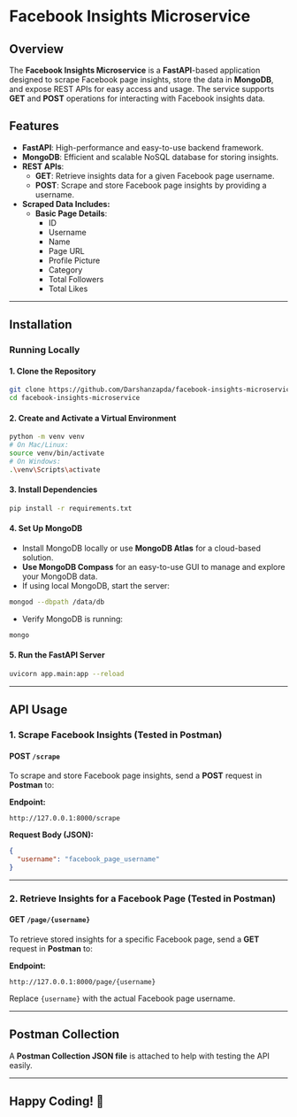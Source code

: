 # Facebook Insights Microservice

## Overview
The **Facebook Insights Microservice** is a **FastAPI**-based application designed to scrape Facebook page insights, store the data in **MongoDB**, and expose REST APIs for easy access and usage. The service supports **GET** and **POST** operations for interacting with Facebook insights data.

## Features
- **FastAPI**: High-performance and easy-to-use backend framework.
- **MongoDB**: Efficient and scalable NoSQL database for storing insights.
- **REST APIs**:
  - **GET**: Retrieve insights data for a given Facebook page username.
  - **POST**: Scrape and store Facebook page insights by providing a username.
- **Scraped Data Includes:**
  - **Basic Page Details**:
    - ID
    - Username
    - Name
    - Page URL
    - Profile Picture
    - Category
    - Total Followers
    - Total Likes
  
---

## Installation
### Running Locally

#### 1. Clone the Repository
```bash
git clone https://github.com/Darshanzapda/facebook-insights-microservice.git
cd facebook-insights-microservice
```

#### 2. Create and Activate a Virtual Environment
```bash
python -m venv venv
# On Mac/Linux:
source venv/bin/activate
# On Windows:
.\venv\Scripts\activate
```

#### 3. Install Dependencies
```bash
pip install -r requirements.txt
```

#### 4. Set Up MongoDB
- Install MongoDB locally or use **MongoDB Atlas** for a cloud-based solution.
- **Use MongoDB Compass** for an easy-to-use GUI to manage and explore your MongoDB data.
- If using local MongoDB, start the server:
```bash
mongod --dbpath /data/db
```
- Verify MongoDB is running:
```bash
mongo
```

#### 5. Run the FastAPI Server
```bash
uvicorn app.main:app --reload
```

---

## API Usage

### **1. Scrape Facebook Insights** (Tested in Postman)
#### **POST** `/scrape`
To scrape and store Facebook page insights, send a **POST** request in **Postman** to:

**Endpoint:**
```http
http://127.0.0.1:8000/scrape
```

**Request Body (JSON):**
```json
{
  "username": "facebook_page_username"
}
```

---

### **2. Retrieve Insights for a Facebook Page** (Tested in Postman)
#### **GET** `/page/{username}`
To retrieve stored insights for a specific Facebook page, send a **GET** request in **Postman** to:

**Endpoint:**
```http
http://127.0.0.1:8000/page/{username}
```
Replace `{username}` with the actual Facebook page username.

---

## Postman Collection
A **Postman Collection JSON file** is attached to help with testing the API easily.

---

## Happy Coding! 🚀

